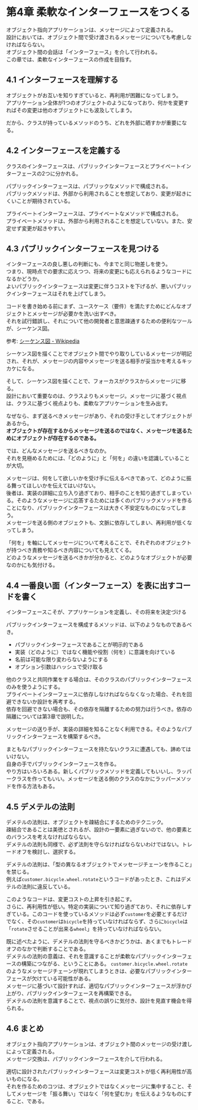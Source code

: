 # 第4章 柔軟なインターフェースをつくる

オブジェクト指向アプリケーションは、メッセージによって定義される。  
設計においては、オブジェクト間で受け渡されるメッセージについても考慮しなければならない。  
オブジェクト間の会話は「インターフェース」を介して行われる。  
この章では、柔軟なインターフェースの作成を目指す。

## 4.1 インターフェースを理解する

オブジェクトがお互いを知りすぎていると、再利用が困難になってしまう。  
アプリケーション全体が1つのオブジェクトのようになっており、何かを変更すればその変更は他のオブジェクトにも波及してしまう。

だから、クラスが持っているメソッドのうち、どれを外部に晒すかが重要になる。

## 4.2 インターフェースを定義する

クラスのインターフェースは、パブリックインターフェースとプライベートインターフェースの2つに分かれる。

パブリックインターフェースは、パブリックなメソッドで構成される。  
パブリックメソッドは、外部から利用されることを想定しており、変更が起きにくいことが期待されている。

プライベートインターフェースは、プライベートなメソッドで構成される。  
プライベートメソッドは、外部から利用されることを想定していない。また、安定せず変更が起きやすい。

## 4.3 パブリックインターフェースを見つける

インターフェースの良し悪しの判断にも、今までと同じ物差しを使う。  
つまり、現時点での要求に応えつつ、将来の変更にも応えられるようなコードになるかどうか。  
よいパブリックインターフェースは変更に伴うコストを下げるが、悪いパブリックインターフェースはそれを上げてしまう。

コードを書き始める前にまず、ユースケース（要件）を満たすためにどんなオブジェクトとメッセージが必要かを洗い出すべき。  
それを試行錯誤し、それについて他の開発者と意思疎通するための便利なツールが、シーケンス図。

参考: [シーケンス図 - Wikipedia](https://ja.wikipedia.org/wiki/%E3%82%B7%E3%83%BC%E3%82%B1%E3%83%B3%E3%82%B9%E5%9B%B3)

シーケンス図を描くことでオブジェクト間でやり取りしているメッセージが明記され、それが、メッセージの内容やメッセージを送る相手が妥当かを考えるキッカケになる。

そして、シーケンス図を描くことで、フォーカスがクラスからメッセージに移る。  
設計において重要なのは、クラスよりもメッセージ。メッセージに基づく視点は、クラスに基づく視点よりも、柔軟なアプリケーションを生み出す。

なぜなら、まず送るべきメッセージがあり、それの受け手としてオブジェクトがあるから。  
**オブジェクトが存在するからメッセージを送るのではなく、メッセージを送るためにオブジェクトが存在するのである。**

では、どんなメッセージを送るべきなのか。  
それを見極めるためには、「どのように」と「何を」の違いを認識していることが大切。

メッセージは、何をして欲しいかを受け手に伝えるべきであって、どのように振る舞ってほしいかを伝えてはいけない。  
後者は、実装の詳細に立ち入り過ぎており、相手のことを知り過ぎてしまっている。そのようなメッセージに応答するためには多くのパブリックメソッドを作ることになり、パブリックインターフェースは大きく不安定なものになってしまう。  
メッセージを送る側のオブジェクトも、文脈に依存してしまい、再利用が低くなってしまう。

「何を」を軸にしてメッセージについて考えることで、それぞれのオブジェクトが持つべき責務や知るべき内容についても見えてくる。  
どのようなメッセージを送るべきかが分かると、どのようなオブジェクトが必要なのかにも気付ける。

## 4.4 一番良い面（インターフェース）を表に出すコードを書く

インターフェースこそが、アプリケーションを定義し、その将来を決定づける

パブリックインターフェースを構成するメソッドは、以下のようなものであるべき。

- パブリックインターフェースであることが明示的である
- 実装（どのように）ではなく機能や役割（何を）に意識を向けている
- 名前は可能な限り変わらないようにする
- オプション引数はハッシュで受け取る

他のクラスと共同作業をする場合は、そのクラスのパブリックインターフェースのみを使うようにする。  
プライベートインターフェースに依存しなければならなくなった場合、それを回避できないか設計を再考する。  
依存を回避できない場合も、その依存を隔離するための努力は行うべき。依存の隔離については第3章で説明した。

メッセージの送り手が、実装の詳細を知ることなく利用できる。そのようなパブリックインターフェースを構築するべき。

まともなパブリックインターフェースを持たないクラスに遭遇しても、諦めてはいけない。  
自身の手でパブリックインターフェースを作る。  
やり方はいろいろある。新しくパブリックメソッドを定義してもいいし、ラッパークラスを作ってもいい。メッセージを送る側のクラスのなかにラッパーメソッドを作る方法もある。

## 4.5 デメテルの法則

デメテルの法則は、オブジェクトを疎結合にするためのテクニック。  
疎結合であることは美徳とされるが、設計の一要素に過ぎないので、他の要素とのバランスを考えなければならない。  
デメテルの法則も同様で、必ず法則を守らなければならないわけではない。トレードオフを検討し、選択する。

デメテルの法則は、「型の異なるオブジェクトでメッセージチェーンを作ること」を禁じる。  
例えば`customer.bicycle.wheel.rotate`というコードがあったとき、これはデメテルの法則に違反している。

このようなコードは、変更コストの上昇を引き起こす。  
さらに、再利用性が低い。特定の実装について知り過ぎており、それに依存しすぎている。このコードを使っているメソッドは必ず`customer`を必要とするだけでなく、その`customer`は`bicycle`を持っていなければならず、さらに`bicycle`は「`rotate`させることが出来る`wheel`」を持っていなければならない。

既に述べたように、デメテルの法則を守るべきかどうかは、あくまでもトレードオフのなかで判断することである。  
デメテルの法則の意義は、それを意識することが柔軟なパブリックインターフェースの構築につながる、ということにある。
`customer.bicycle.wheel.rotate`のようなメッセージチェーンが現れてしまうときは、必要なパブリックインターフェースが欠けている可能性がある。  
メッセージに基づいて設計すれば、適切なパブリックインターフェースが浮かび上がり、パブリックインターフェースを再構築できる。  
デメテルの法則を意識することで、視点の誤りに気付き、設計を見直す機会を得られる。

## 4.6 まとめ

オブジェクト指向アプリケーションは、オブジェクト間のメッセージの受け渡しによって定義される。  
メッセージ交換は、パブリックインターフェースを介して行われる。

適切に設計されたパブリックインターフェースは変更コストが低く再利用性が高いものになる。  
それを作るためのコツは、オブジェクトではなくメッセージに集中すること、そしてメッセージを「振る舞い」ではなく「何を望むか」を伝えるようなものにすること、である。
